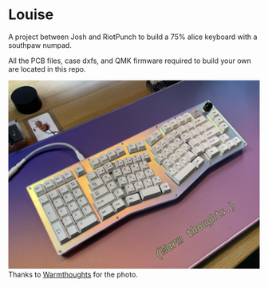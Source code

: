 # Louise

A project between Josh and RiotPunch to build a 75% alice keyboard with a southpaw numpad.

All the PCB files, case dxfs, and QMK firmware required to build your own are located in this repo.

![photo](docs/louise_warm.jpg)
Thanks to [Warmthoughts](https://www.twitch.tv/warmthoughts) for the photo.